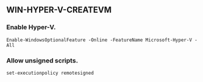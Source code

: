 ## WIN-HYPER-V-CREATEVM

### Enable Hyper-V.
`Enable-WindowsOptionalFeature -Online -FeatureName Microsoft-Hyper-V -All`

### Allow unsigned scripts.
`set-executionpolicy remotesigned`
